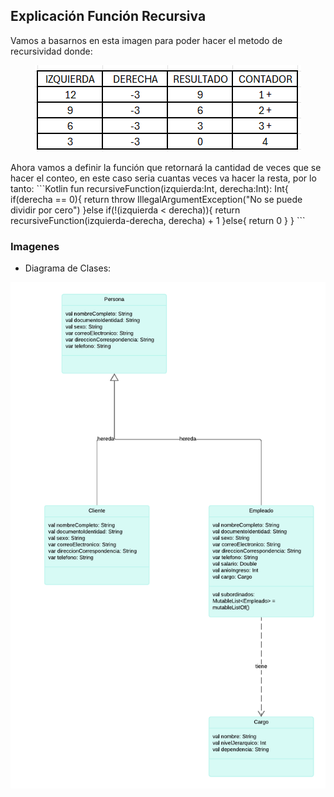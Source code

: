 ## Explicación Función Recursiva
Vamos a basarnos en esta imagen para poder hacer el metodo de recursividad donde:
<div align="center"> 
  
![Alter](Img/table.png)

</div>
Ahora vamos a definir la función que retornará la cantidad de veces que se hacer el conteo, en este caso seria cuantas veces va hacer la resta, por lo tanto: 
```Kotlin
fun recursiveFunction(izquierda:Int, derecha:Int): Int{
    if(derecha == 0){
       return throw IllegalArgumentException("No se puede dividir por cero")
    }else if(!(izquierda < derecha)){
         return recursiveFunction(izquierda-derecha, derecha) + 1
    }else{
        return 0
    }  
}
```
                           
### Imagenes
- Diagrama de Clases:


<div align="center"> 
  
![Alter](Img/class.png)

</div>

